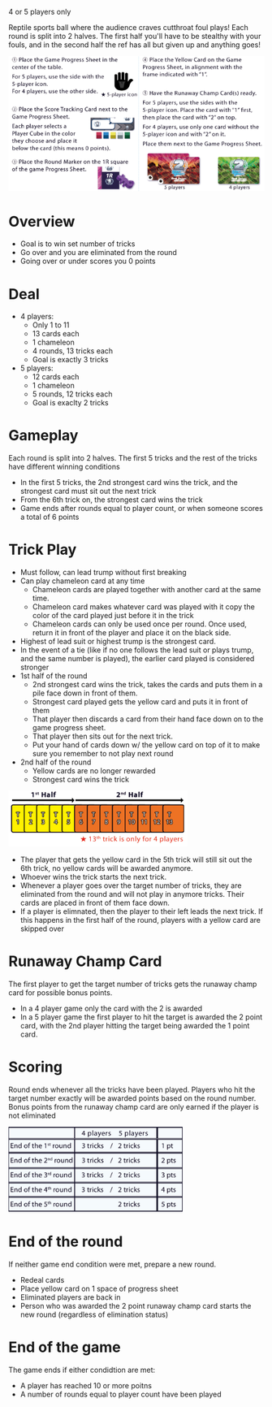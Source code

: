 4 or 5 players only

Reptile sports ball where the audience craves cutthroat foul plays! Each round is split into 2 halves. The first half you'll have to be stealthy with your fouls, and in the second half the ref has all but given up and anything goes!

![setup](images/savage_bowl/sb_setup.png)

# Overview
- Goal is to win set number of tricks
- Go over and you are eliminated from the round
- Going over or under scores you 0 points

# Deal
- 4 players:
    - Only 1 to 11
    - 13 cards each
    - 1 chameleon
    - 4 rounds, 13 tricks each
    - Goal is exactly 3 tricks
- 5 players:
    - 12 cards each
    - 1 chameleon
    - 5 rounds, 12 tricks each
    - Goal is exaclty 2 tricks

# Gameplay
Each round is split into 2 halves. The first 5 tricks and the rest of the tricks have different winning conditions
- In the first 5 tricks, the 2nd strongest card wins the trick, and the strongest card must sit out the next trick
- From the 6th trick on, the strongest card wins the trick
- Game ends after rounds equal to player count, or when someone scores a total of 6 points

# Trick Play
- Must follow, can lead trump without first breaking
- Can play chameleon card at any time
    - Chameleon cards are played together with another card at the same time.
    - Chameleon card makes whatever card was played with it copy the color of the card played just before it in the trick
    - Chameleon cards can only be used once per round. Once used, return it in front of the player and place it on the black side.
- Highest of lead suit or highest trump is the strongest card.
- In the event of a tie (like if no one follows the lead suit or plays trump, and the same number is played), the earlier card played is considered stronger
- 1st half of the round
    - 2nd strongest card wins the trick, takes the cards and puts them in a pile face down in front of them.
    - Strongest card played gets the yellow card and puts it in front of them
    - That player then discards a card from their hand face down on to the game progress sheet.
    - That player then sits out for the next trick.
    - Put your hand of cards down w/ the yellow card on top of it to make sure you remember to not play next round
- 2nd half of the round
    - Yellow cards are no longer rewarded
    - Strongest card wins the trick

![halves of game](images/savage_bowl/sb_halves.png)

- The player that gets the yellow card in the 5th trick will still sit out the 6th trick, no yellow cards will be awarded anymore.
- Whoever wins the trick starts the next trick.
- Whenever a player goes over the target number of tricks, they are eliminated from the round and will not play in anymore tricks. Their cards are placed in front of them face down.
- If a player is elimnated, then the player to their left leads the next trick. If this happens in the first half of the round, players with a yellow card are skipped over

# Runaway Champ Card
The first player to get the target number of tricks gets the runaway champ card for possible bonus points.
- In a 4 player game only the card with the 2 is awarded
- In a 5 player game the first player to hit the target is awarded the 2 point card, with the 2nd player hitting the target being awarded the 1 point card.

# Scoring
Round ends whenever all the tricks have been played. Players who hit the target number exactly will be awarded points based on the round number. Bonus points from the runaway champ card are only earned if the player is not eliminated

![scoring](images/savage_bowl/sb_scoring.png)

# End of the round
If neither game end condition were met, prepare a new round.
- Redeal cards
- Place yellow card on 1 space of progress sheet
- Eliminated players are back in
- Person who was awarded the 2 point runaway champ card starts the new round (regardless of elimination status)

# End of the game
The game ends if either condidtion are met:
- A player has reached 10 or more poitns
- A number of rounds equal to player count have been played




